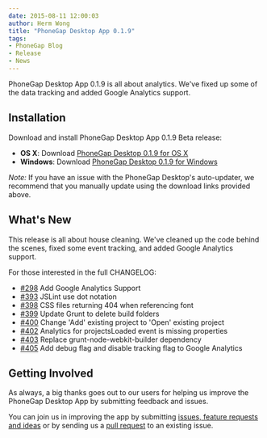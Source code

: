 ```yaml
---
date: 2015-08-11 12:00:03
author: Herm Wong
title: "PhoneGap Desktop App 0.1.9"
tags:
- PhoneGap Blog
- Release
- News
---
```


PhoneGap Desktop App 0.1.9 is all about analytics. We've fixed up some of the data tracking and added Google Analytics support.

## Installation

Download and install PhoneGap Desktop App 0.1.9 Beta release:

- __OS X__: Download [PhoneGap Desktop 0.1.9 for OS X](https://github.com/phonegap/phonegap-app-desktop/releases/download/0.1.9/PhoneGapDesktop.dmg)
- __Windows__: Download [PhoneGap Desktop 0.1.9 for Windows](https://github.com/phonegap/phonegap-app-desktop/releases/download/0.1.9/PhoneGapSetup.exe)

_Note:_ If you have an issue with the PhoneGap Desktop's auto-updater, we recommend that you manually update using the download links provided above.

## What's New

This release is all about house cleaning. We've cleaned up the code behind the scenes, fixed some event tracking, and added Google Analytics support.

For those interested in the full CHANGELOG:

- [#298](https://github.com/phonegap/phonegap-app-desktop/issues/298) Add Google Analytics Support
- [#393](https://github.com/phonegap/phonegap-app-desktop/issues/393) JSLint use dot notation
- [#398](https://github.com/phonegap/phonegap-app-desktop/issues/398) CSS files returning 404 when referencing font
- [#399](https://github.com/phonegap/phonegap-app-desktop/issues/399) Update Grunt to delete build folders
- [#400](https://github.com/phonegap/phonegap-app-desktop/issues/400) Change 'Add' existing project to 'Open' existing project
- [#402](https://github.com/phonegap/phonegap-app-desktop/issues/402) Analytics for projectsLoaded event is missing properties
- [#403](https://github.com/phonegap/phonegap-app-desktop/issues/403) Replace grunt-node-webkit-builder dependency
- [#405](https://github.com/phonegap/phonegap-app-desktop/issues/405) Add debug flag and disable tracking flag to Google Analytics

## Getting Involved

As always, a big thanks goes out to our users for helping us improve the PhoneGap Desktop App by submitting feedback and issues.

You can join us in improving the app by submitting [issues, feature requests and ideas](https://github.com/phonegap/phonegap-app-desktop/issues) or by sending us a [pull request](https://github.com/phonegap/phonegap-app-desktop) to an existing issue.
